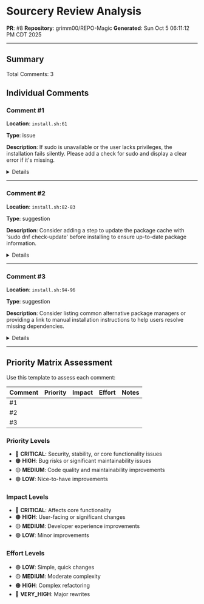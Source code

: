 # Sourcery Review Analysis
**PR**: #8
**Repository**: grimm00/REPO-Magic
**Generated**: Sun Oct  5 06:11:12 PM CDT 2025

---

## Summary

Total Comments: 3

## Individual Comments

### Comment #1

**Location**: `install.sh:61`

**Type**: issue

**Description**: If sudo is unavailable or the user lacks privileges, the installation fails silently. Please add a check for sudo and display a clear error if it's missing.

<details>
<summary>Details</summary>

<b>Code Context</b>

<pre><code>
+            esac
+        done
+        
+        if sudo pacman -S --noconfirm &quot;${arch_packages[@]}&quot;; then
+            echo &quot;✅ Dependencies installed successfully&quot;
+            return 0
</code></pre>

<b>Issue</b>

**issue:** Check for sudo availability before attempting installation.

</details>

---

### Comment #2

**Location**: `install.sh:82-83`

**Type**: suggestion

**Description**: Consider adding a step to update the package cache with 'sudo dnf check-update' before installing to ensure up-to-date package information.

<details>
<summary>Details</summary>

<b>Code Context</b>

<pre><code>
+            return 1
+        fi
+        
+    elif command -v dnf &gt;/dev/null 2&gt;&amp;1; then
+        echo -e &quot;${BLUE}Detected Fedora/RHEL (dnf)${NC}&quot;
+        echo &quot;Installing missing dependencies...&quot;
</code></pre>

<b>Issue</b>

**suggestion:** dnf installation does not update package cache.

<b>Suggestion</b>

<pre><code>
        echo -e &quot;${BLUE}Detected Fedora/RHEL (dnf)${NC}&quot;
        echo &quot;Updating package cache...&quot;
        sudo dnf check-update
        echo &quot;Installing missing dependencies...&quot;
</code></pre>

</details>

---

### Comment #3

**Location**: `install.sh:94-96`

**Type**: suggestion

**Description**: Consider listing common alternative package managers or providing a link to manual installation instructions to help users resolve missing dependencies.

<details>
<summary>Details</summary>

<b>Code Context</b>

<pre><code>
+        fi
+        
+    else
+        echo -e &quot;${RED}❌ Unsupported package manager${NC}&quot;
+        echo &quot;Please install the missing dependencies manually:&quot;
+        for dep in &quot;${missing_deps[@]}&quot;; do
</code></pre>

<b>Issue</b>

**suggestion:** Unsupported package manager message could be more actionable.

<b>Suggestion</b>

<pre><code>
        echo -e &quot;${RED}❌ Unsupported package manager${NC}&quot;
        echo &quot;Please install the missing dependencies manually.&quot;
        echo &quot;Common package managers you could try:&quot;
        echo &quot;  - apt (Debian/Ubuntu)&quot;
        echo &quot;  - dnf (Fedora/RHEL)&quot;
        echo &quot;  - pacman (Arch/Manjaro)&quot;
        echo &quot;For manual installation instructions, see:&quot;
        echo &quot;  https://github.com/YOUR_PROJECT/README.md#manual-installation&quot;
        echo &quot;Missing dependencies:&quot;
        for dep in &quot;${missing_deps[@]}&quot;; do
</code></pre>

</details>

---

## Priority Matrix Assessment

Use this template to assess each comment:

| Comment | Priority | Impact | Effort | Notes |
|---------|----------|--------|--------|-------|
| #1 | | | | |
| #2 | | | | |
| #3 | | | | |

### Priority Levels
- 🔴 **CRITICAL**: Security, stability, or core functionality issues
- 🟠 **HIGH**: Bug risks or significant maintainability issues
- 🟡 **MEDIUM**: Code quality and maintainability improvements
- 🟢 **LOW**: Nice-to-have improvements

### Impact Levels
- 🔴 **CRITICAL**: Affects core functionality
- 🟠 **HIGH**: User-facing or significant changes
- 🟡 **MEDIUM**: Developer experience improvements
- 🟢 **LOW**: Minor improvements

### Effort Levels
- 🟢 **LOW**: Simple, quick changes
- 🟡 **MEDIUM**: Moderate complexity
- 🟠 **HIGH**: Complex refactoring
- 🔴 **VERY_HIGH**: Major rewrites


